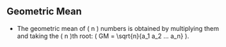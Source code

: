 Geometric Mean
--------------

* The geometric mean of \( n \) numbers is obtained by multiplying them and taking the \( n \)th root: \( GM = \sqrt{n}{a_1 a_2 ... a_n} \).
